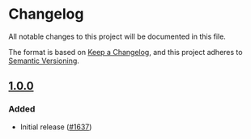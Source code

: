 # Changelog

All notable changes to this project will be documented in this file.

The format is based on [Keep a Changelog](https://keepachangelog.com/en/1.0.0/),
and this project adheres to [Semantic Versioning](https://semver.org/spec/v2.0.0.html).

## [1.0.0]

### Added

- Initial release ([#1637](https://github.com/MetaMask/core/pull/1637))

[1.0.0]: https://github.com/MetaMask/core/releases/tag/@metamask/notifications-controller@1.0.0
